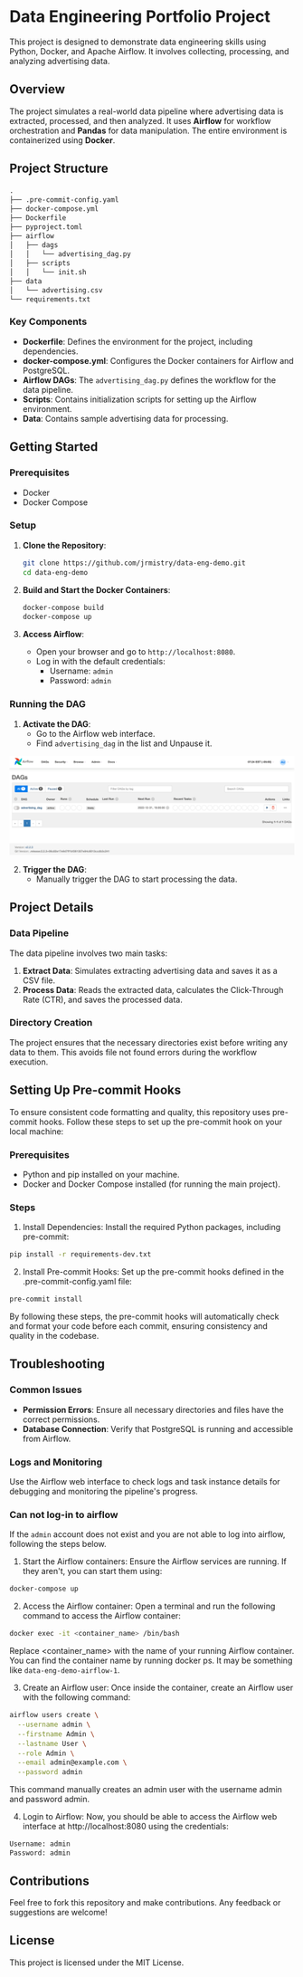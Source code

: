 # Data Engineering Portfolio Project

This project is designed to demonstrate data engineering skills using Python, Docker, and Apache Airflow. It involves collecting, processing, and analyzing advertising data.

## Overview

The project simulates a real-world data pipeline where advertising data is extracted, processed, and then analyzed. It uses **Airflow** for workflow orchestration and **Pandas** for data manipulation. The entire environment is containerized using **Docker**.

## Project Structure

```
.
├── .pre-commit-config.yaml
├── docker-compose.yml
├── Dockerfile
├── pyproject.toml
├── airflow
│   ├── dags
│   │   └── advertising_dag.py
│   ├── scripts
│   │   └── init.sh
├── data
│   └── advertising.csv
└── requirements.txt
```

### Key Components

- **Dockerfile**: Defines the environment for the project, including dependencies.
- **docker-compose.yml**: Configures the Docker containers for Airflow and PostgreSQL.
- **Airflow DAGs**: The `advertising_dag.py` defines the workflow for the data pipeline.
- **Scripts**: Contains initialization scripts for setting up the Airflow environment.
- **Data**: Contains sample advertising data for processing.

## Getting Started

### Prerequisites

- Docker
- Docker Compose

### Setup

1. **Clone the Repository**:
   ```sh
   git clone https://github.com/jrmistry/data-eng-demo.git
   cd data-eng-demo
   ```

2. **Build and Start the Docker Containers**:
   ```sh
   docker-compose build
   docker-compose up
   ```

3. **Access Airflow**:
   - Open your browser and go to `http://localhost:8080`.
   - Log in with the default credentials:
     - Username: `admin`
     - Password: `admin`

### Running the DAG

1. **Activate the DAG**:
   - Go to the Airflow web interface.
   - Find `advertising_dag` in the list and Unpause it.

![Airflow Homepage](imgs/localhost_8080_home.png)


2. **Trigger the DAG**:
   - Manually trigger the DAG to start processing the data.

## Project Details

### Data Pipeline

The data pipeline involves two main tasks:

1. **Extract Data**: Simulates extracting advertising data and saves it as a CSV file.
2. **Process Data**: Reads the extracted data, calculates the Click-Through Rate (CTR), and saves the processed data.

### Directory Creation

The project ensures that the necessary directories exist before writing any data to them. This avoids file not found errors during the workflow execution.

## Setting Up Pre-commit Hooks
To ensure consistent code formatting and quality, this repository uses pre-commit hooks. Follow these steps to set up the pre-commit hook on your local machine:

### Prerequisites
- Python and pip installed on your machine.
- Docker and Docker Compose installed (for running the main project).

### Steps
1. Install Dependencies: Install the required Python packages, including pre-commit:

```sh
pip install -r requirements-dev.txt
```

2. Install Pre-commit Hooks: Set up the pre-commit hooks defined in the .pre-commit-config.yaml file:

```sh
pre-commit install
```

By following these steps, the pre-commit hooks will automatically check and format your code before each commit, ensuring consistency and quality in the codebase.

## Troubleshooting

### Common Issues

- **Permission Errors**: Ensure all necessary directories and files have the correct permissions.
- **Database Connection**: Verify that PostgreSQL is running and accessible from Airflow.

### Logs and Monitoring

Use the Airflow web interface to check logs and task instance details for debugging and monitoring the pipeline's progress.

### Can not log-in to airflow
If the `admin` account does not exist and you are not able to log into airflow, following the steps below.

1. Start the Airflow containers: Ensure the Airflow services are running. If they aren't, you can start them using:

```sh
docker-compose up
```

2. Access the Airflow container: Open a terminal and run the following command to access the Airflow container:

```sh
docker exec -it <container_name> /bin/bash
```

Replace <container_name> with the name of your running Airflow container. You can find the container name by running docker ps. It may be something like `data-eng-demo-airflow-1`.

3. Create an Airflow user: Once inside the container, create an Airflow user with the following command:

```sh
airflow users create \
  --username admin \
  --firstname Admin \
  --lastname User \
  --role Admin \
  --email admin@example.com \
  --password admin
```

This command manually creates an admin user with the username admin and password admin.

4. Login to Airflow: Now, you should be able to access the Airflow web interface at http://localhost:8080 using the credentials:

```
Username: admin
Password: admin
```

## Contributions

Feel free to fork this repository and make contributions. Any feedback or suggestions are welcome!

## License

This project is licensed under the MIT License.
